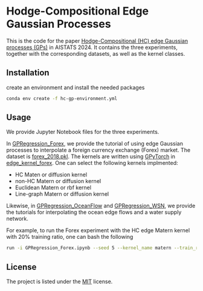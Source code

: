 # Hodge-Compositional Edge Gaussian Processes

This is the code for the paper [Hodge-Compositional (HC) edge Gaussian processes (GPs)](https://arxiv.org/abs/2310.19450) in AISTATS 2024. It contains the three experiments, together with the corresponding datasets, as well as the kernel classes. 


## Installation

create an environment and install the needed packages

```bash
conda env create -f hc-gp-environment.yml
```

## Usage
We provide Jupyter Notebook files for the three experiments. 

In [GPRegression_Forex](GPRegression_Forex.ipynb), we provide the tutorial of using edge Gaussian processes to interpolate a foreign currency exchange (Forex) market. 
The dataset is [forex_2018.pkl](data/forex/forex_2018.pkl). 
The kernels are written using [GPyTorch](https://docs.gpytorch.ai/en/stable/) in [edge_kernel_forex](kernels/edge_kernel_forex.py). 
One can select the following kernels implmented:
- HC Maten or diffusion kernel 
- non-HC Matern or diffusion kernel
- Euclidean Matern or rbf kernel 
- Line-graph Matern or diffusion kernel 

Likewise, in [GPRegression_OceanFlow](GPRegression_OceanFlow.ipynb) and [GPRegression_WSN](GPRegression_WSN.ipynb), we provide the tutorials for interpolating the ocean edge flows and a water supply network. 

For example, to run the Forex experiment with the HC edge Matern kernel with 20\% training ratio, one can bash the following 
```bash
run -i GPRegression_Forex.ipynb --seed 5 --kernel_name matern --train_ratio 0.2
```



## License
The project is listed under the [MIT](https://choosealicense.com/licenses/mit/) license.


